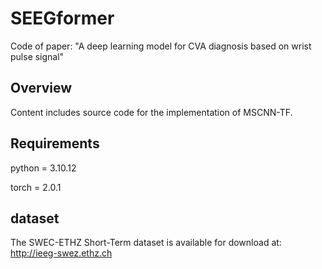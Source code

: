 # SEEGformer
Code of paper: "A deep learning model for CVA diagnosis based on wrist pulse signal"

## Overview
Content includes source code for the implementation of MSCNN-TF.

## Requirements
python = 3.10.12 

torch = 2.0.1 


## dataset
The SWEC-ETHZ Short-Term dataset is available for download at: http://ieeg-swez.ethz.ch
